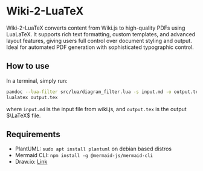 # Wiki-2-LuaTeX
Wiki-2-LuaTeX converts content from Wiki.js to high-quality PDFs using LuaLaTeX. It supports rich text formatting, custom templates, and advanced layout features, giving users full control over document styling and output. Ideal for automated PDF generation with sophisticated typographic control.

## How to use
In a terminal, simply run:
```sh
pandoc --lua-filter src/lua/diagram_filter.lua -s input.md -o output.tex --pdf-engine=lualatex
lualatex output.tex
```
where `input.md` is the input file from wiki.js, and `output.tex` is the output $\LaTeX$ file.

## Requirements
- PlantUML: `sudo apt install plantuml` on debian based distros
- Mermaid CLI: `npm install -g @mermaid-js/mermaid-cli`
- Draw.io: [Link](https://github.com/jgraph/drawio-desktop/releases/tag/v24.7.17)
